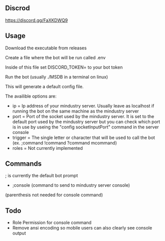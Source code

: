 ## Discrod
https://discord.gg/FaXKDWQ9

## Usage
Download the executable from releases

Create a file where the bot will be run called .env

Inside of this file set DISCORD_TOKEN= to your bot token 

Run the bot (usually ./MSDB in a terminal on linux)

This will generate a default config file.  

The availible options are:

- ip = Ip address of your mindustry server.  Usually leave as localhost if running the bot on the same machine as the mindustry server
- port = Port of the socket used by the mindustry server.  It is set to the default port used by the mindustry server but you can check which port is in use by useing the "config socketInputPort" command in the server console
- trigger = The single letter or character that will be used to call the bot (ex. ;command !command ?command mcommand)
- roles = Not currently implemented

## Commands
; is currently the default bot prompt

- ;console (command to send to mindustry server console)

(parenthesis not needed for console command)


## Todo
- Role Permission for console command
- Remove ansi encoding so mobile users can also clearly see console output